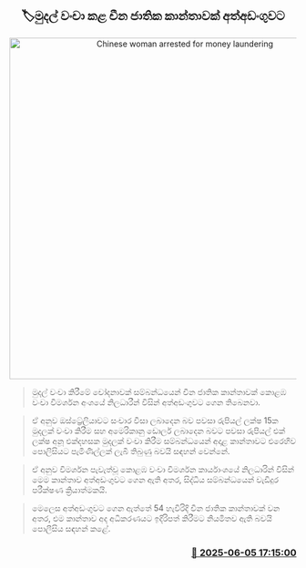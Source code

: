 <p align='center'><b><h2 align='center' title='Chinese woman arrested for money laundering'>🏷මුදල් වංචා කළ චීන ජාතික කාන්තාවක් අත්අඩංගුවට</h2></b></p>
<p align='center'><img src='https://helakuru.sgp1.cdn.digitaloceanspaces.com/esana/images/lib/arrested-woman-archived.jpg' width='600' alt='Chinese woman arrested for money laundering'></p>

> මුදල් වංචා කිරීමේ චෝදනාවක් සම්බන්ධයෙන් චීන ජාතික කාන්තාවක් කොළඹ වංචා විමර්ශන අංශයේ නිලධාරීන් විසින් අත්අඩංගුවට ගෙන තිබෙනවා.

> ඒ අනුව ඔස්ට්‍රේලියාවට සංචාර වීසා ලබාදෙන බව පවසා රුපියල් ලක්ෂ 15ක මුදලක් වංචා කිරීම සහ අමෙරිකානු ඩොලර් ලබාදෙන බවට පවසා රුපියල් එක් ලක්ෂ අනූ එක්දහසක මුදලක් වංචා කිරීම සම්බන්ධයෙන් අදාළ කාන්තාවට එරෙහිව පොලිසියට පැමිණිල්ලක් ලැබී තිබුණු බවයි සඳහන් වෙන්නේ.

> ඒ අනුව විමර්ශන පැවැත්වූ කොළඹ වංචා විමර්ශන කාර්යාංශයේ නිලධාරින් විසින් මෙම කාන්තාව අත්අඩංගුවට ගෙන ඇති අතර‍, සිද්ධිය සම්බන්ධයෙන් වැඩිදුර පරීක්ෂණ ක්‍රියාත්මකයි.

> මෙලෙස අත්අඩංගුවට ගෙන ඇත්තේ 54 හැවිරිදි චීන ජාතික කාන්තාවක් වන අතර, එම කාන්තාව අද අධිකරණයට ඉදිරිපත් කිරීමට නියමිතව ඇති බවයි පොලීසිය සඳහන් කළේ.



<h3 align='right'><a href='https://www.helakuru.lk/esana/p/110740/'>📅 2025-06-05 17:15:00</a></h3>
